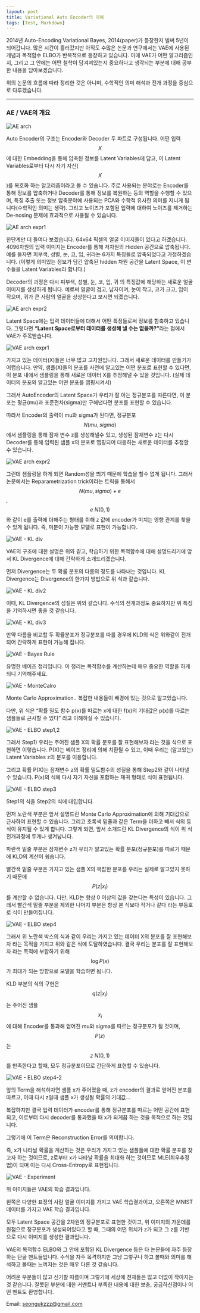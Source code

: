 ```yaml
---
layout: post
title: Variational Auto Encoder의 이해
tags: [Test, Markdown]
---
```


2014년 Auto-Encoding Variational Bayes, 2014(paper)가 등장한지 벌써 5년이 되어갑니다. 많은 시간이 흘러갔지만 아직도 수많은 논문과 연구에서는 VAE에 사용된 개념과 목적함수 ELBO가 반복적으로 등장하고 있습니다. 이에 VAE가 어떤 알고리즘인지, 그리고 그 안에는 어떤 철학이 담겨져있는지 중요하다고 생각되는 부분에 대해 공부한 내용을 담아보겠습니다.

위의 논문의 흐름에 따라 정리한 것은 아니며, 수학적인 의미 해석과 전개 과정을 중심으로 다루겠습니다.

_ _ _
### AE / VAE의 개요
![AE arch](https://github.com/uk-kim/uk-kim.github.io/blob/master/_posts/2018-10-06-vae/VAE_ELBO_kimsu_003.jpeg?raw=true)

Auto Encoder의 구조는 Encoder와 Decoder 두 파트로 구성됩니다. 어떤 입력 $$X$$에 대한 Embedding을 통해 압축된 정보를 Latent Variables에 담고, 이 Latent Variables로부터 다시 자기 자신($$X$$)를 복호화 하는 알고리즘이라고 볼 수 있습니다. 주로 사용되는 분야로는 Encoder를 통해 정보를 압축하거나 Decoder를 통해 정보를 복원하는 등의 역할을 수행할 수 있으며, 특징 추출 또는 정보 압축분야에 사용되는 PCA와 수학적 유사한 의미를 지니게 됩니다(수학적인 의미는 생략). 그리고 노이즈가 포함된 입력에 대하여 노이즈를 제거하는 De-nosing 문제에 효과적으로 사용될 수 있습니다.

![AE arch expr1](https://github.com/uk-kim/uk-kim.github.io/blob/master/_posts/2018-10-06-vae/VAE_ELBO_kimsu_004.jpeg?raw=true)

한단계만 더 들여다 보겠습니다. 64x64 픽셀의 얼굴 이미지들이 있다고 하겠습니다. 4096차원의 입력 이미지는 Encoder를 통해 저차원의 Hidden 공간으로 압축됩니다. 예를 들자면 피부색, 성별, 눈, 코, 입, 귀라는 6가지 특징들로 압축되었다고 가정하겠습니다. (이렇게 의미있는 정보가 담긴 압축된 hidden 차원 공간을 Latent Space, 이 변수들을 Latent Variables라 합니다.)

Decoder의 과정은 다시 피부색, 성별, 눈, 코, 입, 귀 의 특징값에 해당하는 새로운 얼굴 이미지를 생성하게 됩니다. 예로써 얼굴이 검고, 남자이며, 눈이 작고, 코가 크고, 입이 작으며, 귀가 큰 사람의 얼굴을 상상한다고 보시면 되겠습니다.


![AE arch expr2](https://github.com/uk-kim/uk-kim.github.io/blob/master/_posts/2018-10-06-vae/VAE_ELBO_kimsu_005.jpeg?raw=true)

Latent Space에는 입력 데이터들에 대해서 어떤 특징들로써 정보를 함축하고 있습니다. 그렇다면 <b>“Latent Space로부터 데이터를 생성해 낼 수는 없을까?”</b>라는 점에서 VAE가 주목받습니다.


![VAE arch expr1](https://github.com/uk-kim/uk-kim.github.io/blob/master/_posts/2018-10-06-vae/VAE_ELBO_kimsu_006.jpeg?raw=true)

가지고 있는 데이터(X)들은 너무 많고 고차원입니다. 그래서 새로운 데이터를 만들기가 어렵습니다. 만약, 샘플(X)들의 분포를 사전에 알고있는 어떤 분포로 표현할 수 있다면, 이 분포 내에서 샘플링을 통해 새로운 데이터 X를 추정해낼 수 있을 것입니다. (실제 데이터의 분포와 알고있는 어떤 분포를 맵핑시켜서)

그래서 AutoEncoder의 Latent Space가 우리가 잘 아는 정규분포를 따른다면, 이 분포는 평균(mu)과 표준편차(sigma)만 구해낸다면 분포를 표현할 수 있습니다.

따라서 Encoder의 출력이 mu와 sigma가 된다면, 정규분포 $$N(mu, sigma)$$에서 샘플링을 통해 잠재 변수 z를 생성해낼수 있고, 생성된 잠재변수 z는 다시 Decoder를 통해 입력된 샘플 x의 분포로 맵핑되어 대응하는 새로운 데이터를 추정할 수 있습니다.


![VAE arch expr2](https://github.com/uk-kim/uk-kim.github.io/blob/master/_posts/2018-10-06-vae/VAE_ELBO_kimsu_007.jpeg?raw=true)

그런데 샘플링을 하게 되면 Random성을 띄기 때문에 학습을 할수 없게 됩니다. 그래서 논문에서는 Reparametrization trick이라는 트릭을 통해서 $$N(mu, sigma) + e$$, $$e~N(0,1)$$와 같이 e를 출력에 더해주는 형태를 취해 z 값에 encoder가 미치는 영향 관계를 찾을 수 있게 됩니다. 즉, 미분이 가능한 모델로 표현이 가능합니다.


![VAE - KL div](https://github.com/uk-kim/uk-kim.github.io/blob/master/_posts/2018-10-06-vae/VAE_ELBO_kimsu_008.jpeg?raw=true)

VAE의 구조에 대한 설명은 위와 같고, 학습하기 위한 목적함수에 대해 설명드리기에 앞서 KL Divergence에 대해 간략하게 소개드리겠습니다.

먼저 Divergence는 두 확률 분포의 다름의 정도를 나타내는 것입니다. KL Divergence는 Divergence의 한가지 방법으로 위 식과 같습니다.

![VAE - KL div2](https://github.com/uk-kim/uk-kim.github.io/blob/master/_posts/2018-10-06-vae/VAE_ELBO_kimsu_009.jpeg?raw=true)

이때, KL Divergence의 성질은 위와 같습니다. 수식의 전개과정도 중요하지만 위 특징을 기억하시면 좋을 것 같습니다.

![VAE - KL div3](https://github.com/uk-kim/uk-kim.github.io/blob/master/_posts/2018-10-06-vae/VAE_ELBO_kimsu_010.jpeg?raw=true)

만약 다름을 비교할 두 확률분포가 정규분포를 따를 경우에 KLD의 식은 위와같이 전개되어 간략하게 표현이 가능해 집니다.

![VAE - Bayes Rule](https://github.com/uk-kim/uk-kim.github.io/blob/master/_posts/2018-10-06-vae/VAE_ELBO_kimsu_011.jpeg?raw=true)

유명한 베이즈 정리입니다. 이 정리는 목적함수를 계산하는데 매우 중요한 역할을 하게 되니 기억해주세요.


![VAE - MonteCalro](https://github.com/uk-kim/uk-kim.github.io/blob/master/_posts/2018-10-06-vae/VAE_ELBO_kimsu_012.jpeg?raw=true)

Monte Carlo Approximation.. 복잡한 내용들이 배경에 있는 것으로 알고있습니다.

다만, 위 식은 “확률 밀도 함수 p(x)를 따르는 x에 대한 f(x)의 기대값은 p(x)를 따르는 샘플들로 근사할 수 있다” 라고 이해하실 수 있습니다.

![VAE - ELBO step1,2](https://github.com/uk-kim/uk-kim.github.io/blob/master/_posts/2018-10-06-vae/VAE_ELBO_kimsu_013.jpeg?raw=true)

그래서 Step1) 우리는 주어진 샘플 X의 확률 분포를 잘 표현해보자 라는 것을 식으로 표현하면 이렇습니다. P(X)는 베이즈 정리에 의해 치환될 수 있고, 이때 우리는 (알고있는) Latent Variables z의 분포를 이용합니다.

그리고 확률 P(X)는 잠재변수 z의 확률 밀도함수의 성질을 통해 Step2와 같이 나타낼 수 있습니다. P(x)의 식에 다시 자기 자신을 포함하는 재귀 형태로 식이 표현됩니다.

![VAE - ELBO step3](https://github.com/uk-kim/uk-kim.github.io/blob/master/_posts/2018-10-06-vae/VAE_ELBO_kimsu_014.jpeg?raw=true)

Step1의 식을 Step2의 식에 대입합니다.

먼저 노란색 부분은 앞서 설명드린 Monte Carlo Approximation에 의해 기대값으로 근사하여 표현할 수 있습니다. 그리고 초록색 밑줄과 같은 Term을 더하고 빼서 식의 등식이 유지될 수 있게 합니다. 그렇게 되면, 앞서 소개드린 KL Divergence의 식이 위 식 전개과정에 두개나 생겨납니다.

파란색 밑줄 부분은 잠재변수 z가 우리가 알고있는 확률 분포(정규분포)를 따르기 때문에 KLD의 계산이 쉽습니다.

빨간색 밑줄 부분은 가지고 있는 샘플 X의 복잡한 분포를 우리는 실제로 알고있지 못하기 때문에 $$ P(z|x_i) $$를 계산할 수 없습니다. 다만, KLD는 항상 0 이상의 값을 갖는다는 특성이 있습니다. 그래서 빨간색 밑줄 부분을 제외한 나머지 부분은 항상 본 식보다 작거나 같다 라는 부등호로 식이 만들어집니다.


![VAE - ELBO step4](https://github.com/uk-kim/uk-kim.github.io/blob/master/_posts/2018-10-06-vae/VAE_ELBO_kimsu_015.jpeg?raw=true)

그래서 위 노란색 박스의 식과 같이 우리는 가지고 있는 데이터 X의 분포를 잘 표현해보자 라는 목적을 가지고 위와 같은 식에 도달하였습니다. 결국 우리는 분포를 잘 표현해보자 라는 목적에 부합하기 위해 $$ \log P(x) $$가 최대가 되는 방향으로 모델을 학습하면 됩니다.

KLD 부분의 식의 구현은 $$ q(z | x_i) $$
는 주어진 샘플
$$ x_i $$
에 대해 Encoder를 통과해 얻어진 mu와 sigma를 따르는 정규분포가 될 것이며, $$ P(z) $$는 $$ z~N(0, 1) $$를 만족한다고 할때, 모두 정규분포이므로 간단하게 표현할 수 있습니다.

![VAE - ELBO step4-2](https://github.com/uk-kim/uk-kim.github.io/blob/master/_posts/2018-10-06-vae/VAE_ELBO_kimsu_016.jpeg?raw=true)

앞의 Term을 해석하자면 샘플 x가 주어졌을 때, z가 encoder의 결과로 얻어진 분포를 따르고, 이때 다시 z일때 샘플 x가 생성될 확률의 기대값…

복잡하지만 결국 입력 데이터가 encoder를 통해 정규분포를 따르는 어떤 공간에 표현되고, 이로부터 다시 decoder를 통과했을 때 x가 되게끔 하는 것을 목적으로 하는 것입니다.

그렇기에 이 Term은 Reconstruction Error를 의미합니다.

즉, x가 나타날 확률을 계산하는 것은 우리가 가지고 있는 샘플들에 대한 확률 분포를 찾고자 하는 것이므로, z로부터 x가 나타날 확률을 최대화 하는 것이므로 MLE(최우추정법)이 되며 이는 다시 Cross-Entropy로 표현됩니다.

![VAE - Experiment](https://github.com/uk-kim/uk-kim.github.io/blob/master/_posts/2018-10-06-vae/VAE_ELBO_kimsu_017.jpeg?raw=true)

위 이미지들은 VAE의 학습 결과입니다.

왼쪽은 다양한 표정의 사람 얼굴 이미지를 가지고 VAE 학습결과이고, 오른쪽은 MNIST 데이터를 가지고 VAE 학습 결과입니다.

모두 Latent Space 공간을 2차원의 정규분포로 표현한 것이고, 위 이미지의 가운데를 원점으로 정규분포가 생성되어있다고 할 때, 그때의 어떤 위치가 z가 되고 그 z를 기반으로 다시 이미지를 생성한 결과입니다.


VAE의 목적함수 ELBO와 그 안에 포함된 KL Divergence 등은 타 논문들에 자주 등장하는 단골 멘트들입니다. 수식을 자주 목격하지만 그냥 그렇구나 하고 볼때와 의미를 해석하고 볼때는 느껴지는 것은 매우 다른 것 같습니다.

어려운 부분들이 많고 신기할 따름이며 그렇기에 세상에 천재들은 많고 더없이 작아지는 것 같습니다. 잘못된 부분에 대한 커멘트나 부족한 내용에 대한 보충, 궁금하신점이나 어떤 멘트도 환영합니다.

Email: seongukzzz@gmail.com